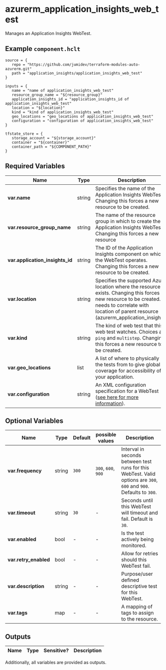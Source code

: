 # azurerm_application_insights_web_test

Manages an Application Insights WebTest.

## Example `component.hclt`

```hcl
source = {
   repo = "https://github.com/jumidev/terraform-modules-auto-azurerm.git" 
   path = "application_insights/application_insights_web_test" 
}

inputs = {
   name = "name of application_insights_web_test" 
   resource_group_name = "${resource_group}" 
   application_insights_id = "application_insights_id of application_insights_web_test" 
   location = "${location}" 
   kind = "kind of application_insights_web_test" 
   geo_locations = "geo_locations of application_insights_web_test" 
   configuration = "configuration of application_insights_web_test" 
}

tfstate_store = {
   storage_account = "${storage_account}" 
   container = "${container}" 
   container_path = "${COMPONENT_PATH}" 
}

```

## Required Variables

| Name | Type |  Description |
| ---- | --------- |  ----------- |
| **var.name** | string |  Specifies the name of the Application Insights WebTest. Changing this forces a new resource to be created. | 
| **var.resource_group_name** | string |  The name of the resource group in which to create the Application Insights WebTest. Changing this forces a new resource | 
| **var.application_insights_id** | string |  The ID of the Application Insights component on which the WebTest operates. Changing this forces a new resource to be created. | 
| **var.location** | string |  Specifies the supported Azure location where the resource exists. Changing this forces a new resource to be created. It needs to correlate with location of parent resource (azurerm_application_insights). | 
| **var.kind** | string |  The kind of web test that this web test watches. Choices are `ping` and `multistep`. Changing this forces a new resource to be created. | 
| **var.geo_locations** | list |  A list of where to physically run the tests from to give global coverage for accessibility of your application. | 
| **var.configuration** | string |  An XML configuration specification for a WebTest ([see here for more information](https://docs.microsoft.com/rest/api/application-insights/webtests/createorupdate/)). | 

## Optional Variables

| Name | Type |  Default  |  possible values |  Description |
| ---- | --------- |  ----------- | ----------- | ----------- |
| **var.frequency** | string |  `300`  |  `300`, `600`, `900`  |  Interval in seconds between test runs for this WebTest. Valid options are `300`, `600` and `900`. Defaults to `300`. | 
| **var.timeout** | string |  `30`  |  -  |  Seconds until this WebTest will timeout and fail. Default is `30`. | 
| **var.enabled** | bool |  -  |  -  |  Is the test actively being monitored. | 
| **var.retry_enabled** | bool |  -  |  -  |  Allow for retries should this WebTest fail. | 
| **var.description** | string |  -  |  -  |  Purpose/user defined descriptive test for this WebTest. | 
| **var.tags** | map |  -  |  -  |  A mapping of tags to assign to the resource. | 



## Outputs

| Name | Type | Sensitive? | Description |
| ---- | ---- | --------- | --------- |

Additionally, all variables are provided as outputs.
